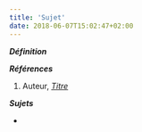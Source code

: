 ```yaml
---
title: 'Sujet'
date: 2018-06-07T15:02:47+02:00
---
```


***Définition*** 

>

***Références***

1. Auteur, <u>*Titre*</u>

***Sujets***

- 
